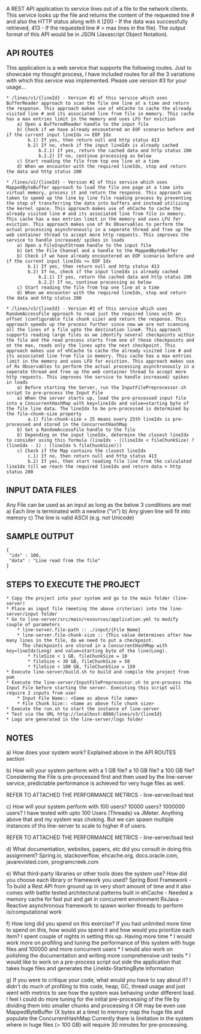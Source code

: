 A REST API application to service lines out of a file to the network clients. This service looks up the file and returns the content of the requested line # and also the HTTP status along with it (200 - If the data was successfully retrieved, 413 - If the requested line # > max lines in the file). The output format of this API would be in JSON (Javascript Object Notation).

## API ROUTES
This application is a web service that supports the following routes. Just to showcase my thought process, I have included routes for all the 3 variations with which this service was implemented. Please use version #3 for your usage...

	* /lines/v1/{lineId} - Version #1 of this service which uses BufferReader approach to scan the file one line at a time and return the response. This approach makes use of ehCache to cache the already visited line # and its associated line from file in memory. This cache has a max entries limit in the memory and uses LFU for eviction
		a) Open a BufferedReader handle to the input file
		b) Check if we have already encountered an EOF scenario before and if the current input lineIdx >= EOF Idx
			b.1) If yes, then return null and http status 413
			b.2) If no, check if the input lineIdx is already cached
				b.2.1) If yes, return the cached data and http status 200
				b.2.2) If no, continue processing as below
		c) Start reading the file from top one line at a time
		d) When we encounter with the required lineIdx, stop and return the data and http status 200

	* /lines/v2/{lineId} - Version #2 of this service which uses MappedByteBuffer approach to load the file one page at a time into virtual memory, process it and return the response. This approach was taken to speed up the line by line file reading process by preventing the step of transferring the data into buffers and instead utilizing the kernel space. This approach makes use of ehCache to cache the already visited line # and its associated line from file in memory. This cache has a max entries limit in the memory and uses LFU for eviction. This approach makes use of Rx Observables to perform the actual processing asynchronously in a seperate thread and free up the web container thread to accept more http requests. This improves the service to handle increased/ spikes in loads
		a) Open a FileInputStream handle to the input file
		b) Get the File Channel and a handle to the MappedByteBuffer
		b) Check if we have already encountered an EOF scenario before and if the current input lineIdx >= EOF Idx
			b.1) If yes, then return null and http status 413
			b.2) If no, check if the input lineIdx is already cached
				b.2.1) If yes, return the cached data and http status 200
				b.2.2) If no, continue processing as below
		c) Start reading the file from top one line at a time
		d) When we encounter with the required lineIdx, stop and return the data and http status 200

	* /lines/v3/{lineId} - Version #3 of this service which uses RandomAccessFile approach to read just the required lines with an offset (configurable file chunk size) and return the response. This approach speeds up the process further since now we are not scanning all the lines of a file upto the destination line#. This approach supports reading large files as we identify several checkpoints within the file and the read process starts from one of those checkpoints and at the max, reads only the lines upto the next checkpoint. This approach makes use of ehCache to cache the already visited line # and its associated line from file in memory. This cache has a max entries limit in the memory and uses LFU for eviction. This approach makes use of Rx Observables to perform the actual processing asynchronously in a seperate thread and free up the web container thread to accept more http requests. This improves the service to handle increased/ spikes in loads
		a) Before starting the Server, run the InputFilePreprocessor.sh script to pre-process the Input File
		a) When the server starts up, load the pre-processed input file into a ConcurrentHashMap with key=lineIdx and value=starting byte of the file line data. The lineIdx to be pre-processed is determined by the file-chunk-size property
			a.1) file-chunk-size = 25 means every 25th lineIdx is pre-processed and stored in the ConcurrentHashMap
		b) Get a RandomAccessFile handle to the file
		b) Depending on the input lineIdx, determine the closest lineIdx to consider using this formula (lineIdx - ((lineIdx < fileChunkSize) ? (lineIdx - 1) : (lineIdx % fileChunkSize)))
		c) Check if the Map contains the closest lineIdx
			c.1) If no, then return null and http status 413
			b.2) If yes, then start reading file line from the calculated lineIdx till we reach the required lineIdx and return data + http status 200		

## INPUT DATA FILES
Any File can be used as an input as long as the below 3 conditions are met
	a) Each line is terminated with a newline ("\n")
	b) Any given line will fit into memory
	c) The line is valid ASCII (e.g. not Unicode)
 

## SAMPLE OUTPUT
	{
	 "idx" : 100,
	 "data" : "Line read from the file"
	}


## STEPS TO EXECUTE THE PROJECT
	* Copy the project into your system and go to the main folder (line-server)
	* Place an input file (meeting the above criterias) into the line-server/input folder
	* Go to line-server/src/main/resources/application.yml to modify couple of parameters
		* line-server.file-path :: ./input/{File Name}
		* line-server.file-chunk-size :: {This value determines after how many lines in the file, do we need to put a checkpoint. 
		  The checkpoints are stored in a ConcurrentHashMap with key=lineIdx(Long) and value=starting byte of the line(Long).
			* fileSize < 1 GB, fileChunkSize = 10
			* fileSize < 30 GB, fileChunkSize = 50
			* fileSize < 100 GB, fileChunkSize = 150
	* Execute line-server/build.sh to build and compile the project from pom
	* Execute the line-server/InputFilePreprocessor.sh to pre-process the Input File before starting the server. Executing this script will require 2 inputs from user
		* Input File Name:: <Same as above file name>
		* File Chunk Size:: <Same as above file chunk size>
	* Execute the run.sh to start the instance of line-server
	* Test via the URL http://localhost:8080/lines/v3/{lineId}
	* Logs are generated in the line-server/logs folder


## NOTES
 a) How does your system work?
Explained above in the API ROUTES section

 b) How will your system perform with a 1 GB file? a 10 GB file? a 100 GB file?
Considering the File is pre-processed first and then used by the line-server service, predictable performance is achieved for very huge files as well.

REFER TO ATTACHED THE PERFORMANCE METRICS - line-server/load test

 c) How will your system perform with 100 users? 10000 users? 1000000 users?
I have tested with upto 100 Users (Threads) va JMeter. Anything above that and my system was choking. But we can spawn multiple instances of ths line-server to scale to higher # of users.

REFER TO ATTACHED THE PERFORMANCE METRICS - line-server/load test 

 d) What documentation, websites, papers, etc did you consult in doing this assignment?
Spring.io, stackoverflow, ehcache.org, docs.oracle.com, javarevisted.com, programcreek.com

 e) What third-party libraries or other tools does the system use? How did you choose each library or framework you used?
Spring Boot Framework - To build a Rest API from ground up in very short amount of time and it also comes with battle tested architectural patterns built in
ehCache - Needed a memory cache for fast put and get in concurrent environment
RxJava - Reactive asynchronous framework to spawn worker threads to perform io/computational work

 f) How long did you spend on this exercise? If you had unlimited more time to spend on this, how would you spend it and how would you prioritize each item?
I spent couple of nights in setting this up. Having more time
	* I would work more on profiling and tuning the performance of this system with huge files and 100000 and more concurrent users
	* I would also work on polishing the documentation and writing more comprehensive unit tests
	* I would like to work on a pre-process script out side the application that takes huge files and generates the LineIdx-StartingByte Information

 g) If you were to critique your code, what would you have to say about it?
I didn't do much of profiling to this code, heap, GC, thread usage and just went with metrics to see how the system was behaving under different load.
I feel I could do more tuning for the initial pre-processing of the file by dividing them into smaller chunks and processing it OR may be even use MappedByteBuffer (X bytes at a time) to memory map the huge file and populate the ConcurrentHashMap
Currently there is limitation in the system where in huge files (> 100 GB) will require 30 minutes for pre-processing.
